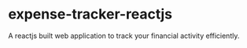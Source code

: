 # expense-tracker-reactjs
 A reactjs built  web application to track your financial activity efficiently.
